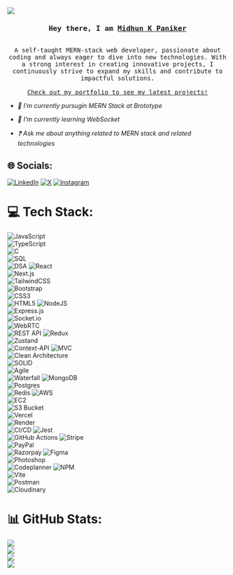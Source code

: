  <img src="https://backiee.com/static/wallpapers/1000x563/386745.jpg" />
 <br>
<h3 align="center">
  <samp> Hey there, I am
    <b><a target="_blank" href="https://midhunkpaniker.vercel.app/">Midhun K Paniker</a></b>
  </samp>
</h3>

<p align="center">
  <samp>
    <br>
    A self-taught MERN-stack web developer, passionate about coding and always eager to dive into new technologies. With a strong interest in creating innovative projects, I continuously strive to expand my skills and contribute to impactful solutions.
    <br><br>
    <a align="center" href="https://midhunkpaniker.vercel.app/">Check out my portfolio to see my latest projects!</a>
    <br>

- _🔭 I’m currently pursugin MERN Stack at Brototype_
- _🌱 I’m currently learning WebSocket_

- _❓ Ask me about anything related to MERN stack and related technologies_  
 </samp>
</p>

## 🌐 Socials:

[![LinkedIn](https://img.shields.io/badge/LinkedIn-%230077B5.svg?logo=linkedin&logoColor=white)](https://linkedin.com/in/midhun-k-paniker-726226231) 
[![X](https://img.shields.io/badge/X-black.svg?logo=X&logoColor=white)](https://x.com/Midhun_k__) 
[![Instagram](https://img.shields.io/badge/Instagram-%23E4405F.svg?logo=Instagram&logoColor=white)](https://instagram.com/midhun_kalarikkal__) 

# 💻 Tech Stack:

![JavaScript](https://img.shields.io/badge/javascript-%23323330.svg?style=for-the-badge&logo=javascript&logoColor=%23F7DF1E)  
![TypeScript](https://img.shields.io/badge/typescript-%23007ACC.svg?style=for-the-badge&logo=typescript&logoColor=white)  
![C](https://img.shields.io/badge/c-%2300599C.svg?style=for-the-badge&logo=c&logoColor=white)  
![SQL](https://img.shields.io/badge/SQL-%2300B4CC.svg?style=for-the-badge&logo=sqlite&logoColor=white)  
![DSA](https://img.shields.io/badge/DSA-Algorithmic-blue?style=for-the-badge)
![React](https://img.shields.io/badge/react-%2320232a.svg?style=for-the-badge&logo=react&logoColor=%2361DAFB)  
![Next.js](https://img.shields.io/badge/next.js-black?style=for-the-badge&logo=next.js)  
![TailwindCSS](https://img.shields.io/badge/tailwindcss-%2338B2AC.svg?style=for-the-badge&logo=tailwind-css&logoColor=white)  
![Bootstrap](https://img.shields.io/badge/bootstrap-%238511FA.svg?style=for-the-badge&logo=bootstrap&logoColor=white)  
![CSS3](https://img.shields.io/badge/css3-%231572B6.svg?style=for-the-badge&logo=css3&logoColor=white)  
![HTML5](https://img.shields.io/badge/html5-%23E34F26.svg?style=for-the-badge&logo=html5&logoColor=white)
![NodeJS](https://img.shields.io/badge/node.js-6DA55F?style=for-the-badge&logo=node.js&logoColor=white)  
![Express.js](https://img.shields.io/badge/express.js-%23404d59.svg?style=for-the-badge&logo=express&logoColor=%2361DAFB)  
![Socket.io](https://img.shields.io/badge/Socket.io-black?style=for-the-badge&logo=socket.io&badgeColor=010101)  
![WebRTC](https://img.shields.io/badge/WebRTC-333333?style=for-the-badge&logo=webrtc&logoColor=white)  
![REST API](https://img.shields.io/badge/REST--API-blue?style=for-the-badge)
![Redux](https://img.shields.io/badge/redux-%23593d88.svg?style=for-the-badge&logo=redux&logoColor=white)  
![Zustand](https://img.shields.io/badge/Zustand-%23f28500.svg?style=for-the-badge&logo=zotero&logoColor=white)  
![Context-API](https://img.shields.io/badge/Context--Api-000000?style=for-the-badge&logo=react)
![MVC](https://img.shields.io/badge/MVC-Architecture-informational?style=for-the-badge)  
![Clean Architecture](https://img.shields.io/badge/Clean--Architecture-007acc?style=for-the-badge)  
![SOLID](https://img.shields.io/badge/SOLID-Principles-green?style=for-the-badge)  
![Agile](https://img.shields.io/badge/Agile-Methodology-0052CC?style=for-the-badge)  
![Waterfall](https://img.shields.io/badge/Waterfall-Model-orange?style=for-the-badge)
![MongoDB](https://img.shields.io/badge/MongoDB-%234ea94b.svg?style=for-the-badge&logo=mongodb&logoColor=white)  
![Postgres](https://img.shields.io/badge/postgres-%23316192.svg?style=for-the-badge&logo=postgresql&logoColor=white)  
![Redis](https://img.shields.io/badge/Redis-%23DC382D.svg?style=for-the-badge&logo=redis&logoColor=white)
![AWS](https://img.shields.io/badge/AWS-%23FF9900.svg?style=for-the-badge&logo=amazon-aws&logoColor=white)  
![EC2](https://img.shields.io/badge/AWS%20EC2-orange?style=for-the-badge&logo=amazonec2&logoColor=white)  
![S3 Bucket](https://img.shields.io/badge/AWS%20S3-569A31?style=for-the-badge&logo=amazonaws&logoColor=white)  
![Vercel](https://img.shields.io/badge/Vercel-%23000000.svg?style=for-the-badge&logo=vercel&logoColor=white)  
![Render](https://img.shields.io/badge/Render-%2300C7B7.svg?style=for-the-badge&logo=render&logoColor=white)  
![CI/CD](https://img.shields.io/badge/CI%2FCD-Automation-blue?style=for-the-badge)
![Jest](https://img.shields.io/badge/Jest-%23C21325.svg?style=for-the-badge&logo=jest&logoColor=white)  
![GitHub Actions](https://img.shields.io/badge/github%20actions-%232671E5.svg?style=for-the-badge&logo=githubactions&logoColor=white)
![Stripe](https://img.shields.io/badge/Stripe-%230055FF.svg?style=for-the-badge&logo=stripe&logoColor=white)  
![PayPal](https://img.shields.io/badge/PayPal-003087.svg?style=for-the-badge&logo=paypal&logoColor=white)  
![Razorpay](https://img.shields.io/badge/Razorpay-02042B?style=for-the-badge&logo=razorpay&logoColor=white)
![Figma](https://img.shields.io/badge/figma-%23F24E1E.svg?style=for-the-badge&logo=figma&logoColor=white)  
![Photoshop](https://img.shields.io/badge/Photoshop-31A8FF?style=for-the-badge&logo=adobephotoshop&logoColor=white)  
![Codeplanner](https://img.shields.io/badge/Codeplanner-Planning-blueviolet?style=for-the-badge)
![NPM](https://img.shields.io/badge/NPM-%23CB3837.svg?style=for-the-badge&logo=npm&logoColor=white)  
![Vite](https://img.shields.io/badge/vite-%23646CFF.svg?style=for-the-badge&logo=vite&logoColor=white)  
![Postman](https://img.shields.io/badge/Postman-FF6C37?style=for-the-badge&logo=postman&logoColor=white)  
![Cloudinary](https://img.shields.io/badge/Cloudinary-3448C5?style=for-the-badge&logo=cloudinary&logoColor=white)



# 📊 GitHub Stats:

![](https://github-readme-stats.vercel.app/api?username=midhunkalarikkal&theme=github_dark_dimmed&hide_border=true&include_all_commits=false&count_private=false)<br/>
![](https://github-readme-streak-stats.herokuapp.com/?user=midhunkalarikkal&theme=github_dark_dimmed&hide_border=true)<br/>
![](https://github-profile-trophy.vercel.app/?username=midhunkalarikkal&theme=darkhub&no-frame=true)<br/>
![](https://github-readme-stats.vercel.app/api/top-langs/?username=midhunkalarikkal&theme=github_dark_dimmed&hide_border=true&include_all_commits=false&count_private=false&layout=compact)
